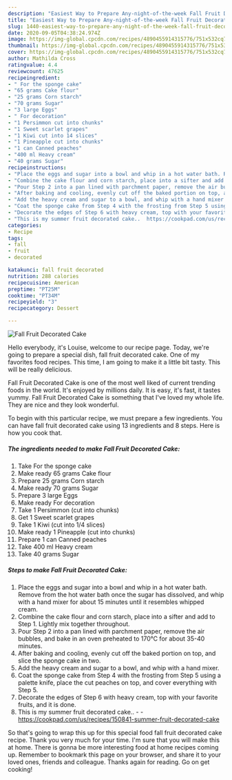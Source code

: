 ```yaml
---
description: "Easiest Way to Prepare Any-night-of-the-week Fall Fruit Decorated Cake"
title: "Easiest Way to Prepare Any-night-of-the-week Fall Fruit Decorated Cake"
slug: 1440-easiest-way-to-prepare-any-night-of-the-week-fall-fruit-decorated-cake
date: 2020-09-05T04:38:24.974Z
image: https://img-global.cpcdn.com/recipes/4890455914315776/751x532cq70/fall-fruit-decorated-cake-recipe-main-photo.jpg
thumbnail: https://img-global.cpcdn.com/recipes/4890455914315776/751x532cq70/fall-fruit-decorated-cake-recipe-main-photo.jpg
cover: https://img-global.cpcdn.com/recipes/4890455914315776/751x532cq70/fall-fruit-decorated-cake-recipe-main-photo.jpg
author: Mathilda Cross
ratingvalue: 4.4
reviewcount: 47625
recipeingredient:
- " For the sponge cake"
- "65 grams Cake flour"
- "25 grams Corn starch"
- "70 grams Sugar"
- "3 large Eggs"
- " For decoration"
- "1 Persimmon cut into chunks"
- "1 Sweet scarlet grapes"
- "1 Kiwi cut into 14 slices"
- "1 Pineapple cut into chunks"
- "1 can Canned peaches"
- "400 ml Heavy cream"
- "40 grams Sugar"
recipeinstructions:
- "Place the eggs and sugar into a bowl and whip in a hot water bath. Remove from the hot water bath once the sugar has dissolved, and whip with a hand mixer for about 15 minutes until it resembles whipped cream."
- "Combine the cake flour and corn starch, place into a sifter and add to Step 1. Lightly mix together throughout."
- "Pour Step 2 into a pan lined with parchment paper, remove the air bubbles, and bake in an oven preheated to 170℃ for about 35-40 minutes."
- "After baking and cooling, evenly cut off the baked portion on top, and slice the sponge cake in two."
- "Add the heavy cream and sugar to a bowl, and whip with a hand mixer."
- "Coat the sponge cake from Step 4 with the frosting from Step 5 using a palette knife, place the cut peaches on top, and cover everything with Step 5."
- "Decorate the edges of Step 6 with heavy cream, top with your favorite fruits, and it is done."
- "This is my summer fruit decorated cake..  https://cookpad.com/us/recipes/150841-summer-fruit-decorated-cake"
categories:
- Recipe
tags:
- fall
- fruit
- decorated

katakunci: fall fruit decorated 
nutrition: 288 calories
recipecuisine: American
preptime: "PT25M"
cooktime: "PT34M"
recipeyield: "3"
recipecategory: Dessert

---
```



![Fall Fruit Decorated Cake](https://img-global.cpcdn.com/recipes/4890455914315776/751x532cq70/fall-fruit-decorated-cake-recipe-main-photo.jpg)

Hello everybody, it's Louise, welcome to our recipe page. Today, we're going to prepare a special dish, fall fruit decorated cake. One of my favorites food recipes. This time, I am going to make it a little bit tasty. This will be really delicious.



Fall Fruit Decorated Cake is one of the most well liked of current trending foods in the world. It's enjoyed by millions daily. It is easy, it's fast, it tastes yummy. Fall Fruit Decorated Cake is something that I've loved my whole life. They are nice and they look wonderful.


To begin with this particular recipe, we must prepare a few ingredients. You can have fall fruit decorated cake using 13 ingredients and 8 steps. Here is how you cook that.

<!--inarticleads1-->

##### The ingredients needed to make Fall Fruit Decorated Cake:

1. Take  For the sponge cake
1. Make ready 65 grams Cake flour
1. Prepare 25 grams Corn starch
1. Make ready 70 grams Sugar
1. Prepare 3 large Eggs
1. Make ready  For decoration
1. Take 1 Persimmon (cut into chunks)
1. Get 1 Sweet scarlet grapes
1. Take 1 Kiwi (cut into 1/4 slices)
1. Make ready 1 Pineapple (cut into chunks)
1. Prepare 1 can Canned peaches
1. Take 400 ml Heavy cream
1. Take 40 grams Sugar




<!--inarticleads2-->

##### Steps to make Fall Fruit Decorated Cake:

1. Place the eggs and sugar into a bowl and whip in a hot water bath. Remove from the hot water bath once the sugar has dissolved, and whip with a hand mixer for about 15 minutes until it resembles whipped cream.
1. Combine the cake flour and corn starch, place into a sifter and add to Step 1. Lightly mix together throughout.
1. Pour Step 2 into a pan lined with parchment paper, remove the air bubbles, and bake in an oven preheated to 170℃ for about 35-40 minutes.
1. After baking and cooling, evenly cut off the baked portion on top, and slice the sponge cake in two.
1. Add the heavy cream and sugar to a bowl, and whip with a hand mixer.
1. Coat the sponge cake from Step 4 with the frosting from Step 5 using a palette knife, place the cut peaches on top, and cover everything with Step 5.
1. Decorate the edges of Step 6 with heavy cream, top with your favorite fruits, and it is done.
1. This is my summer fruit decorated cake.. -  - https://cookpad.com/us/recipes/150841-summer-fruit-decorated-cake




So that's going to wrap this up for this special food fall fruit decorated cake recipe. Thank you very much for your time. I'm sure that you will make this at home. There is gonna be more interesting food at home recipes coming up. Remember to bookmark this page on your browser, and share it to your loved ones, friends and colleague. Thanks again for reading. Go on get cooking!
